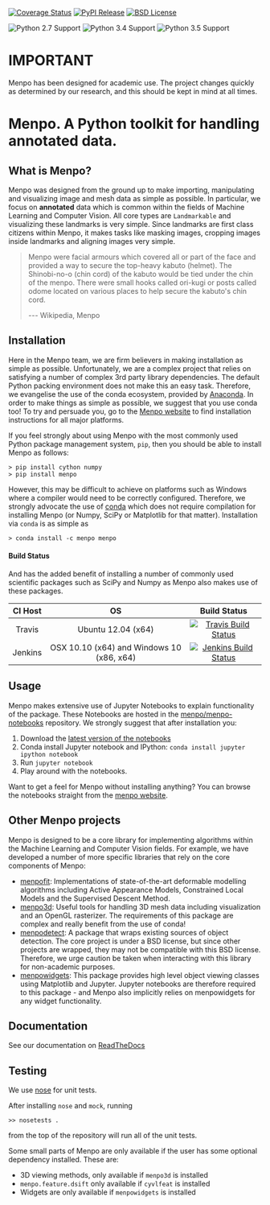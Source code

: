 [![Coverage Status][coveralls_shield]][coveralls]
[![PyPI Release][pypi_shield]][pypi]
[![BSD License][bsd_shield]][bsd]


![Python 2.7 Support][python27]
![Python 3.4 Support][python34]
![Python 3.5 Support][python35]

[coveralls]: https://coveralls.io/r/menpo/menpo
[coveralls_shield]: http://img.shields.io/coveralls/menpo/menpo.svg?style=flat
[pypi]: https://pypi.python.org/pypi/menpo
[pypi_shield]: http://img.shields.io/pypi/v/menpo.svg?style=flat
[bsd]: https://github.com/menpo/menpo/blob/master/LICENSE.txt
[bsd_shield]: http://img.shields.io/badge/License-BSD-green.svg
[python27]: https://img.shields.io/badge/Python-2.7-green.svg
[python34]: https://img.shields.io/badge/Python-3.4-green.svg
[python35]: https://img.shields.io/badge/Python-3.5-green.svg

IMPORTANT
=========
Menpo has been designed for academic use. The project changes quickly as
determined by our research, and this should be kept in mind at all times.

Menpo. A Python toolkit for handling annotated data.
====================================================
What is Menpo?
--------------
Menpo was designed from the ground up to make importing, manipulating and
visualizing image and mesh data as simple as possible. In particular,
we focus on **annotated** data which is common within the fields of Machine
Learning and Computer Vision. All core types are `Landmarkable` and
visualizing these landmarks is very simple. Since landmarks are first class
citizens within Menpo, it makes tasks like masking images, cropping images
inside landmarks and aligning images very simple.

> Menpo were facial armours which covered all or part of the face and provided
> a way to secure the top-heavy kabuto (helmet). The Shinobi-no-o (chin cord)
> of the kabuto would be tied under the chin of the menpo. There were small
> hooks called ori-kugi or posts called odome located on various places to
> help secure the kabuto's chin cord.
>
> --- Wikipedia, Menpo

Installation
------------
Here in the Menpo team, we are firm believers in making installation as simple
as possible. Unfortunately, we are a complex project that relies on satisfying
a number of complex 3rd party library dependencies. The default Python packing
environment does not make this an easy task. Therefore, we evangelise the use
of the conda ecosystem, provided by
[Anaconda](https://store.continuum.io/cshop/anaconda/). In order to make things
as simple as possible, we suggest that you use conda too! To try and persuade
you, go to the [Menpo website](http://www.menpo.io/installation/) to find
installation instructions for all major platforms.

If you feel strongly about using Menpo with the most commonly used Python
package management system, `pip`, then you should be able to install
Menpo as follows:

```
> pip install cython numpy
> pip install menpo
```

However, this may be difficult to achieve on platforms such as Windows where
a compiler would need to be correctly configured. Therefore, we strongly
advocate the use of [conda](http://conda.pydata.org/docs/) which does
not require compilation for installing Menpo (or Numpy, SciPy or Matplotlib
for that matter). Installation via `conda` is as simple as

```
> conda install -c menpo menpo
```

#### Build Status
And has the added benefit of installing a number of commonly used scientific
packages such as SciPy and Numpy as Menpo also makes use of these packages.

|  CI Host |                     OS                    |                      Build Status                     |
|:--------:|:-----------------------------------------:|:-----------------------------------------------------:|
| Travis   | Ubuntu 12.04 (x64)                        | [![Travis Build Status][travis_shield]][travis]       |
| Jenkins  | OSX 10.10 (x64) and Windows 10 (x86, x64) | [![Jenkins Build Status][jenkins_shield]][jenkins]    |


[travis]: https://travis-ci.org/menpo/menpo
[travis_shield]: http://img.shields.io/travis/menpo/menpo.svg?style=flat
[jenkins]: http://jenkins.menpo.org/view/menpo/job/menpo
[jenkins_shield]: http://jenkins.menpo.org/buildStatus/icon?job=menpo

Usage
-----
Menpo makes extensive use of Jupyter Notebooks to explain functionality of the
package. These Notebooks are hosted in the
[menpo/menpo-notebooks](https://github.com/menpo/menpo-notebooks) repository.
We strongly suggest that after installation you:

  1. Download the [latest version of the notebooks][notebooks_gh]
  2. Conda install Jupyter notebook and IPython: `conda install jupyter ipython notebook`
  3. Run `jupyter notebook`
  4. Play around with the notebooks.

[notebooks_gh]: https://github.com/menpo/menpo-notebooks/releases

Want to get a feel for Menpo without installing anything? You can browse the
notebooks straight from the [menpo website](http://www.menpo.io/notebooks.html).

Other Menpo projects
--------------------
Menpo is designed to be a core library for implementing algorithms within
the Machine Learning and Computer Vision fields. For example, we have developed
a number of more specific libraries that rely on the core components of Menpo:

  - [menpofit][mf_gh]: Implementations of state-of-the-art deformable modelling
    algorithms including Active Appearance Models, Constrained Local Models
    and the Supervised Descent Method.
  - [menpo3d][m3d_gh]: Useful tools for handling 3D mesh data including
    visualization and an OpenGL rasterizer. The requirements of this package
    are complex and really benefit from the use of conda!
  - [menpodetect][md_gh]: A package that wraps existing sources of object
    detection. The core project is under a BSD license, but since other projects
    are wrapped, they may not be compatible with this BSD license. Therefore,
    we urge caution be taken when interacting with this library for
    non-academic purposes.
  - [menpowidgets][mw_gh]: This package provides high level object
    viewing classes using Matplotlib and Jupyter. Jupyter notebooks
    are therefore required to this package - and Menpo also
    implicitly relies on menpowidgets for any widget functionality.

[mf_gh]: https://github.com/menpo/menpofit
[m3d_gh]: https://github.com/menpo/menpo3d
[md_gh]: https://github.com/menpo/menpodetect
[mw_gh]: https://github.com/menpo/menpowidgets

Documentation
-------------
See our documentation on [ReadTheDocs](http://menpo.readthedocs.org)

Testing
-------
We use [nose](https://nose.readthedocs.org/en/latest/) for unit tests.

After installing `nose` and `mock`, running

    >> nosetests .

from the top of the repository will run all of the unit tests.

Some small parts of Menpo are only available if the user has some optional
dependency installed. These are:

- 3D viewing methods, only available if `menpo3d` is installed
- `menpo.feature.dsift` only available if `cyvlfeat` is installed
- Widgets are only available if `menpowidgets` is installed
